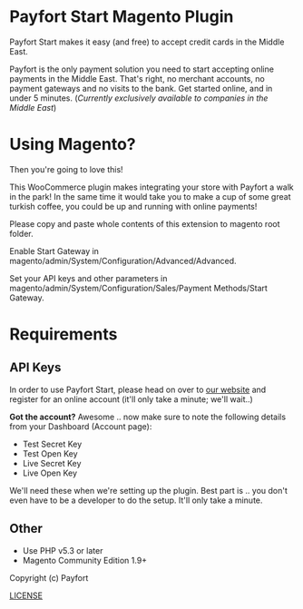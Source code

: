# Payfort Start Magento Plugin

Payfort Start makes it easy (and free) to accept credit cards in the Middle East.

Payfort is the only payment solution you need to start accepting online payments in the Middle East. That's right, no merchant accounts, no payment gateways and no visits to the bank. Get started online, and in under 5 minutes. (*Currently exclusively available to companies in the Middle East*)


# Using Magento?

Then you're going to love this!

This WooCommerce plugin makes integrating your store with Payfort a walk in the park! In the same time it would take you to make a cup of some great turkish coffee, you could be up and running with online payments!

Please copy and paste whole contents of this extension to magento root folder.

Enable Start Gateway in magento/admin/System/Configuration/Advanced/Advanced.

Set your API keys and other parameters in magento/admin/System/Configuration/Sales/Payment Methods/Start Gateway.

# Requirements

## API Keys
In order to use Payfort Start, please head on over to [our website](https://start.payfort.com/) and register for an online account (it'll only take a minute; we'll wait..)

**Got the account?** Awesome .. now make sure to note the following details from your Dashboard (Account page):

- Test Secret Key
- Test Open Key
- Live Secret Key
- Live Open Key

We'll need these when we're setting up the plugin. Best part is .. you don't even have to be a developer to do the setup. It'll only take a minute.

## Other

- Use PHP v5.3 or later
- Magento Community Edition 1.9+

Copyright (c) Payfort

[LICENSE](LICENSE)
